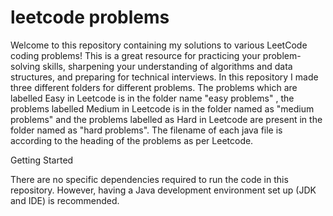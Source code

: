 # leetcode problems 

Welcome to this repository containing my solutions to various LeetCode coding problems! This is a great resource for practicing your problem-solving skills, sharpening your understanding of algorithms and data structures, and preparing for technical interviews. In this repository I made three different folders for different problems. The problems which are labelled Easy in Leetcode is in the folder name "easy problems" , the problems labelled Medium in Leetcode is in the folder named as "medium problems" and the problems labelled as Hard in Leetcode are present in the folder named as "hard problems". The filename of each java file is according to the heading of the problems as per Leetcode.

Getting Started

There are no specific dependencies required to run the code in this repository. However, having a Java development environment set up (JDK and IDE) is recommended.
